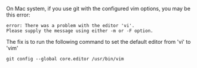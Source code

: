 On Mac system, if you use git with the configured vim options, you may be this error:
```
error: There was a problem with the editor 'vi'.
Please supply the message using either -m or -F option.
```

The fix is to run the following command to set the default editor from 'vi' to 'vim'
```
git config --global core.editor /usr/bin/vim
```

